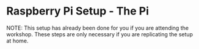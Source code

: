 # Raspberry Pi Setup - The Pi

NOTE: This setup has already been done for you if you are attending the workshop. These steps are only necessary if you are replicating the setup at home.

